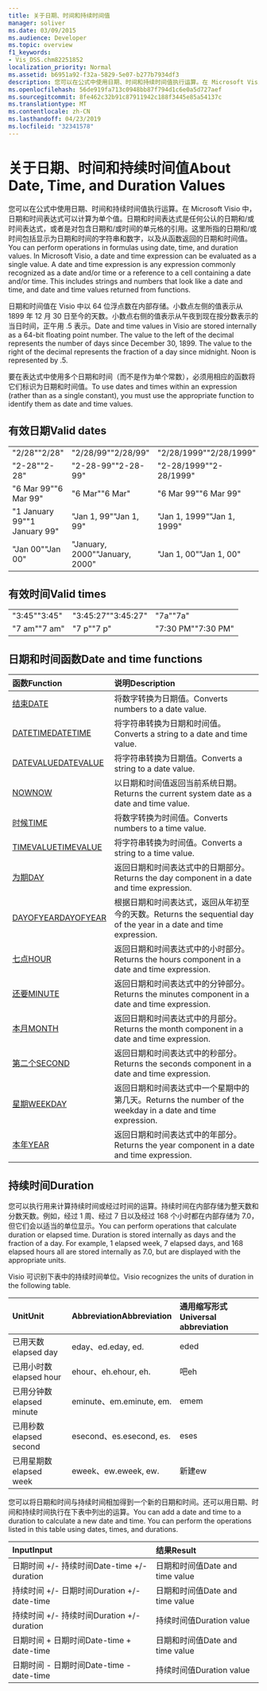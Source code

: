 ```yaml
---
title: 关于日期、时间和持续时间值
manager: soliver
ms.date: 03/09/2015
ms.audience: Developer
ms.topic: overview
f1_keywords:
- Vis_DSS.chm82251852
localization_priority: Normal
ms.assetid: b6951a92-f32a-5829-5e07-b277b7934df3
description: 您可以在公式中使用日期、时间和持续时间值执行运算。在 Microsoft Visio 中，日期和时间表达式可以计算为单个值。日期和时间表达式是任何公认的日期和/或时间表达式，或者是对包含日期和/或时间的单元格的引用。这里所指的日期和/或时间包括显示为日期和时间的字符串和数字，以及从函数返回的日期和时间值。
ms.openlocfilehash: 56de919fa713c0948bb87f794d1c6e0a5d727aef
ms.sourcegitcommit: 8fe462c32b91c87911942c188f3445e85a54137c
ms.translationtype: MT
ms.contentlocale: zh-CN
ms.lasthandoff: 04/23/2019
ms.locfileid: "32341578"
---
```

# <a name="about-date-time-and-duration-values"></a><span data-ttu-id="50674-106">关于日期、时间和持续时间值</span><span class="sxs-lookup"><span data-stu-id="50674-106">About Date, Time, and Duration Values</span></span>

<span data-ttu-id="50674-p102">您可以在公式中使用日期、时间和持续时间值执行运算。在 Microsoft Visio 中，日期和时间表达式可以计算为单个值。日期和时间表达式是任何公认的日期和/或时间表达式，或者是对包含日期和/或时间的单元格的引用。这里所指的日期和/或时间包括显示为日期和时间的字符串和数字，以及从函数返回的日期和时间值。</span><span class="sxs-lookup"><span data-stu-id="50674-p102">You can perform operations in formulas using date, time, and duration values. In Microsoft Visio, a date and time expression can be evaluated as a single value. A date and time expression is any expression commonly recognized as a date and/or time or a reference to a cell containing a date and/or time. This includes strings and numbers that look like a date and time, and date and time values returned from functions.</span></span>
  
<span data-ttu-id="50674-p103">日期和时间值在 Visio 中以 64 位浮点数在内部存储。小数点左侧的值表示从 1899 年 12 月 30 日至今的天数。小数点右侧的值表示从午夜到现在按分数表示的当日时间，正午用 .5 表示。</span><span class="sxs-lookup"><span data-stu-id="50674-p103">Date and time values in Visio are stored internally as a 64-bit floating point number. The value to the left of the decimal represents the number of days since December 30, 1899. The value to the right of the decimal represents the fraction of a day since midnight. Noon is represented by .5.</span></span>
  
<span data-ttu-id="50674-115">要在表达式中使用多个日期和时间（而不是作为单个常数），必须用相应的函数将它们标识为日期和时间值。</span><span class="sxs-lookup"><span data-stu-id="50674-115">To use dates and times within an expression (rather than as a single constant), you must use the appropriate function to identify them as date and time values.</span></span>
  
## <a name="valid-dates"></a><span data-ttu-id="50674-116">有效日期</span><span class="sxs-lookup"><span data-stu-id="50674-116">Valid dates</span></span>

||||
|:-----|:-----|:-----|
| <span data-ttu-id="50674-117">"2/28"</span><span class="sxs-lookup"><span data-stu-id="50674-117">"2/28"</span></span>  <br/> | <span data-ttu-id="50674-118">"2/28/99"</span><span class="sxs-lookup"><span data-stu-id="50674-118">"2/28/99"</span></span>  <br/> | <span data-ttu-id="50674-119">"2/28/1999"</span><span class="sxs-lookup"><span data-stu-id="50674-119">"2/28/1999"</span></span>  <br/> |
| <span data-ttu-id="50674-120">"2-28"</span><span class="sxs-lookup"><span data-stu-id="50674-120">"2-28"</span></span>  <br/> | <span data-ttu-id="50674-121">"2-28-99"</span><span class="sxs-lookup"><span data-stu-id="50674-121">"2-28-99"</span></span>  <br/> | <span data-ttu-id="50674-122">"2-28/1999"</span><span class="sxs-lookup"><span data-stu-id="50674-122">"2-28/1999"</span></span>  <br/> |
| <span data-ttu-id="50674-123">"6 Mar 99"</span><span class="sxs-lookup"><span data-stu-id="50674-123">"6 Mar 99"</span></span>  <br/> | <span data-ttu-id="50674-124">"6 Mar"</span><span class="sxs-lookup"><span data-stu-id="50674-124">"6 Mar"</span></span>  <br/> | <span data-ttu-id="50674-125">"6 Mar 99"</span><span class="sxs-lookup"><span data-stu-id="50674-125">"6 Mar 99"</span></span>  <br/> |
| <span data-ttu-id="50674-126">"1 January 99"</span><span class="sxs-lookup"><span data-stu-id="50674-126">"1 January 99"</span></span>  <br/> | <span data-ttu-id="50674-127">"Jan 1, 99"</span><span class="sxs-lookup"><span data-stu-id="50674-127">"Jan 1, 99"</span></span>  <br/> | <span data-ttu-id="50674-128">"Jan 1, 1999"</span><span class="sxs-lookup"><span data-stu-id="50674-128">"Jan 1, 1999"</span></span>  <br/> |
| <span data-ttu-id="50674-129">"Jan 00"</span><span class="sxs-lookup"><span data-stu-id="50674-129">"Jan 00"</span></span>  <br/> | <span data-ttu-id="50674-130">"January, 2000"</span><span class="sxs-lookup"><span data-stu-id="50674-130">"January, 2000"</span></span>  <br/> | <span data-ttu-id="50674-131">"Jan 1, 00"</span><span class="sxs-lookup"><span data-stu-id="50674-131">"Jan 1, 00"</span></span>  <br/> |
   
## <a name="valid-times"></a><span data-ttu-id="50674-132">有效时间</span><span class="sxs-lookup"><span data-stu-id="50674-132">Valid times</span></span>

||||
|:-----|:-----|:-----|
| <span data-ttu-id="50674-133">"3:45"</span><span class="sxs-lookup"><span data-stu-id="50674-133">"3:45"</span></span>  <br/> | <span data-ttu-id="50674-134">"3:45:27"</span><span class="sxs-lookup"><span data-stu-id="50674-134">"3:45:27"</span></span>  <br/> | <span data-ttu-id="50674-135">"7a"</span><span class="sxs-lookup"><span data-stu-id="50674-135">"7a"</span></span>  <br/> |
| <span data-ttu-id="50674-136">"7 am"</span><span class="sxs-lookup"><span data-stu-id="50674-136">"7 am"</span></span>  <br/> | <span data-ttu-id="50674-137">"7 p"</span><span class="sxs-lookup"><span data-stu-id="50674-137">"7 p"</span></span>  <br/> | <span data-ttu-id="50674-138">"7:30 PM"</span><span class="sxs-lookup"><span data-stu-id="50674-138">"7:30 PM"</span></span>  <br/> |
   
## <a name="date-and-time-functions"></a><span data-ttu-id="50674-139">日期和时间函数</span><span class="sxs-lookup"><span data-stu-id="50674-139">Date and time functions</span></span>

|<span data-ttu-id="50674-140">**函数**</span><span class="sxs-lookup"><span data-stu-id="50674-140">**Function**</span></span>|<span data-ttu-id="50674-141">**说明**</span><span class="sxs-lookup"><span data-stu-id="50674-141">**Description**</span></span>|
|:-----|:-----|
|[<span data-ttu-id="50674-142">结束</span><span class="sxs-lookup"><span data-stu-id="50674-142">DATE</span></span>](date-function-visioshapesheet.md) <br/> | <span data-ttu-id="50674-143">将数字转换为日期值。</span><span class="sxs-lookup"><span data-stu-id="50674-143">Converts numbers to a date value.</span></span>  <br/> |
|[<span data-ttu-id="50674-144">DATETIME</span><span class="sxs-lookup"><span data-stu-id="50674-144">DATETIME</span></span>](datetime-function.md) <br/> | <span data-ttu-id="50674-145">将字符串转换为日期和时间值。</span><span class="sxs-lookup"><span data-stu-id="50674-145">Converts a string to a date and time value.</span></span>  <br/> |
|[<span data-ttu-id="50674-146">DATEVALUE</span><span class="sxs-lookup"><span data-stu-id="50674-146">DATEVALUE</span></span>](datevalue-function-visioshapesheet.md) <br/> | <span data-ttu-id="50674-147">将字符串转换为日期值。</span><span class="sxs-lookup"><span data-stu-id="50674-147">Converts a string to a date value.</span></span>  <br/> |
|[<span data-ttu-id="50674-148">NOW</span><span class="sxs-lookup"><span data-stu-id="50674-148">NOW</span></span>](now-function-visioshapesheet.md) <br/> | <span data-ttu-id="50674-149">以日期和时间值返回当前系统日期。</span><span class="sxs-lookup"><span data-stu-id="50674-149">Returns the current system date as a date and time value.</span></span>  <br/> |
|[<span data-ttu-id="50674-150">时候</span><span class="sxs-lookup"><span data-stu-id="50674-150">TIME</span></span>](time-function-visioshapesheet.md) <br/> | <span data-ttu-id="50674-151">将数字转换为时间值。</span><span class="sxs-lookup"><span data-stu-id="50674-151">Converts numbers to a time value.</span></span>  <br/> |
|[<span data-ttu-id="50674-152">TIMEVALUE</span><span class="sxs-lookup"><span data-stu-id="50674-152">TIMEVALUE</span></span>](timevalue-function-visioshapesheet.md) <br/> | <span data-ttu-id="50674-153">将字符串转换为时间值。</span><span class="sxs-lookup"><span data-stu-id="50674-153">Converts a string to a time value.</span></span>  <br/> |
|[<span data-ttu-id="50674-154">为期</span><span class="sxs-lookup"><span data-stu-id="50674-154">DAY</span></span>](day-function-visioshapesheet.md) <br/> | <span data-ttu-id="50674-155">返回日期和时间表达式中的日期部分。</span><span class="sxs-lookup"><span data-stu-id="50674-155">Returns the day component in a date and time expression.</span></span>  <br/> |
|[<span data-ttu-id="50674-156">DAYOFYEAR</span><span class="sxs-lookup"><span data-stu-id="50674-156">DAYOFYEAR</span></span>](dayofyear-function.md) <br/> | <span data-ttu-id="50674-157">根据日期和时间表达式，返回从年初至今的天数。</span><span class="sxs-lookup"><span data-stu-id="50674-157">Returns the sequential day of the year in a date and time expression.</span></span>  <br/> |
|[<span data-ttu-id="50674-158">七点</span><span class="sxs-lookup"><span data-stu-id="50674-158">HOUR</span></span>](hour-function-visioshapesheet.md) <br/> | <span data-ttu-id="50674-159">返回日期和时间表达式中的小时部分。</span><span class="sxs-lookup"><span data-stu-id="50674-159">Returns the hours component in a date and time expression.</span></span>  <br/> |
|[<span data-ttu-id="50674-160">还要</span><span class="sxs-lookup"><span data-stu-id="50674-160">MINUTE</span></span>](minute-function-visioshapesheet.md) <br/> | <span data-ttu-id="50674-161">返回日期和时间表达式中的分钟部分。</span><span class="sxs-lookup"><span data-stu-id="50674-161">Returns the minutes component in a date and time expression.</span></span>  <br/> |
|[<span data-ttu-id="50674-162">本月</span><span class="sxs-lookup"><span data-stu-id="50674-162">MONTH</span></span>](month-function-visioshapesheet.md) <br/> | <span data-ttu-id="50674-163">返回日期和时间表达式中的月部分。</span><span class="sxs-lookup"><span data-stu-id="50674-163">Returns the month component in a date and time expression.</span></span>  <br/> |
|[<span data-ttu-id="50674-164">第二个</span><span class="sxs-lookup"><span data-stu-id="50674-164">SECOND</span></span>](second-function-visioshapesheet.md) <br/> | <span data-ttu-id="50674-165">返回日期和时间表达式中的秒部分。</span><span class="sxs-lookup"><span data-stu-id="50674-165">Returns the seconds component in a date and time expression.</span></span>  <br/> |
|[<span data-ttu-id="50674-166">星期</span><span class="sxs-lookup"><span data-stu-id="50674-166">WEEKDAY</span></span>](weekday-function-visioshapesheet.md) <br/> | <span data-ttu-id="50674-167">返回日期和时间表达式中一个星期中的第几天。</span><span class="sxs-lookup"><span data-stu-id="50674-167">Returns the number of the weekday in a date and time expression.</span></span>  <br/> |
|[<span data-ttu-id="50674-168">本年</span><span class="sxs-lookup"><span data-stu-id="50674-168">YEAR</span></span>](year-function-visioshapesheet.md) <br/> | <span data-ttu-id="50674-169">返回日期和时间表达式中的年部分。</span><span class="sxs-lookup"><span data-stu-id="50674-169">Returns the year component in a date and time expression.</span></span>  <br/> |
   
## <a name="duration"></a><span data-ttu-id="50674-170">持续时间</span><span class="sxs-lookup"><span data-stu-id="50674-170">Duration</span></span>

<span data-ttu-id="50674-p104">您可以执行用来计算持续时间或经过时间的运算。持续时间在内部存储为整天数和分数天数。例如，经过 1 周、经过 7 日以及经过 168 个小时都在内部存储为 7.0，但它们会以适当的单位显示。</span><span class="sxs-lookup"><span data-stu-id="50674-p104">You can perform operations that calculate duration or elapsed time. Duration is stored internally as days and the fraction of a day. For example, 1 elapsed week, 7 elapsed days, and 168 elapsed hours all are stored internally as 7.0, but are displayed with the appropriate units.</span></span>
  
<span data-ttu-id="50674-174">Visio 可识别下表中的持续时间单位。</span><span class="sxs-lookup"><span data-stu-id="50674-174">Visio recognizes the units of duration in the following table.</span></span>
  
|<span data-ttu-id="50674-175">**Unit**</span><span class="sxs-lookup"><span data-stu-id="50674-175">**Unit**</span></span>|<span data-ttu-id="50674-176">**Abbreviation**</span><span class="sxs-lookup"><span data-stu-id="50674-176">**Abbreviation**</span></span>|<span data-ttu-id="50674-177">**通用缩写形式**</span><span class="sxs-lookup"><span data-stu-id="50674-177">**Universal abbreviation**</span></span>|
|:-----|:-----|:-----|
| <span data-ttu-id="50674-178">已用天数</span><span class="sxs-lookup"><span data-stu-id="50674-178">elapsed day</span></span>  <br/> | <span data-ttu-id="50674-179">eday、ed.</span><span class="sxs-lookup"><span data-stu-id="50674-179">eday, ed.</span></span>  <br/> | <span data-ttu-id="50674-180">ed</span><span class="sxs-lookup"><span data-stu-id="50674-180">ed</span></span>  <br/> |
| <span data-ttu-id="50674-181">已用小时数</span><span class="sxs-lookup"><span data-stu-id="50674-181">elapsed hour</span></span>  <br/> | <span data-ttu-id="50674-182">ehour、eh.</span><span class="sxs-lookup"><span data-stu-id="50674-182">ehour, eh.</span></span>  <br/> | <span data-ttu-id="50674-183">吧</span><span class="sxs-lookup"><span data-stu-id="50674-183">eh</span></span>  <br/> |
| <span data-ttu-id="50674-184">已用分钟数</span><span class="sxs-lookup"><span data-stu-id="50674-184">elapsed minute</span></span>  <br/> | <span data-ttu-id="50674-185">eminute、em.</span><span class="sxs-lookup"><span data-stu-id="50674-185">eminute, em.</span></span>  <br/> | <span data-ttu-id="50674-186">em</span><span class="sxs-lookup"><span data-stu-id="50674-186">em</span></span>  <br/> |
| <span data-ttu-id="50674-187">已用秒数</span><span class="sxs-lookup"><span data-stu-id="50674-187">elapsed second</span></span>  <br/> | <span data-ttu-id="50674-188">esecond、es.</span><span class="sxs-lookup"><span data-stu-id="50674-188">esecond, es.</span></span>  <br/> | <span data-ttu-id="50674-189">es</span><span class="sxs-lookup"><span data-stu-id="50674-189">es</span></span>  <br/> |
| <span data-ttu-id="50674-190">已用星期数</span><span class="sxs-lookup"><span data-stu-id="50674-190">elapsed week</span></span>  <br/> | <span data-ttu-id="50674-191">eweek、ew.</span><span class="sxs-lookup"><span data-stu-id="50674-191">eweek, ew.</span></span>  <br/> | <span data-ttu-id="50674-192">新建</span><span class="sxs-lookup"><span data-stu-id="50674-192">ew</span></span>  <br/> |
   
<span data-ttu-id="50674-p105">您可以将日期和时间与持续时间相加得到一个新的日期和时间。还可以用日期、时间和持续时间执行在下表中列出的运算。</span><span class="sxs-lookup"><span data-stu-id="50674-p105">You can add a date and time to a duration to calculate a new date and time. You can perform the operations listed in this table using dates, times, and durations.</span></span>
  
|<span data-ttu-id="50674-195">**Input**</span><span class="sxs-lookup"><span data-stu-id="50674-195">**Input**</span></span>|<span data-ttu-id="50674-196">**结果**</span><span class="sxs-lookup"><span data-stu-id="50674-196">**Result**</span></span>|
|:-----|:-----|
| <span data-ttu-id="50674-197">日期时间 +/- 持续时间</span><span class="sxs-lookup"><span data-stu-id="50674-197">Date-time +/- duration</span></span>  <br/> | <span data-ttu-id="50674-198">日期和时间值</span><span class="sxs-lookup"><span data-stu-id="50674-198">Date and time value</span></span>  <br/> |
| <span data-ttu-id="50674-199">持续时间 +/- 日期时间</span><span class="sxs-lookup"><span data-stu-id="50674-199">Duration +/- date-time</span></span>  <br/> | <span data-ttu-id="50674-200">日期和时间值</span><span class="sxs-lookup"><span data-stu-id="50674-200">Date and time value</span></span>  <br/> |
| <span data-ttu-id="50674-201">持续时间 +/- 持续时间</span><span class="sxs-lookup"><span data-stu-id="50674-201">Duration +/- duration</span></span>  <br/> | <span data-ttu-id="50674-202">持续时间值</span><span class="sxs-lookup"><span data-stu-id="50674-202">Duration value</span></span>  <br/> |
| <span data-ttu-id="50674-203">日期时间 + 日期时间</span><span class="sxs-lookup"><span data-stu-id="50674-203">Date-time + date-time</span></span>  <br/> | <span data-ttu-id="50674-204">日期和时间值</span><span class="sxs-lookup"><span data-stu-id="50674-204">Date and time value</span></span>  <br/> |
| <span data-ttu-id="50674-205">日期时间 - 日期时间</span><span class="sxs-lookup"><span data-stu-id="50674-205">Date-time - date-time</span></span>  <br/> | <span data-ttu-id="50674-206">持续时间值</span><span class="sxs-lookup"><span data-stu-id="50674-206">Duration value</span></span>  <br/> |
   


